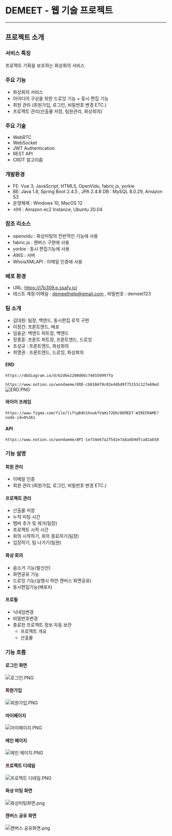 

# DEMEET - 웹 기술 프로젝트

------

## **프로젝트 소개**

### 서비스 특징

프로젝트 기획을 보조하는 화상회의 서비스

### 주요 기능

- 화상회의 서비스
- 아이디어 구상을 위한 드로잉 기능 + 동시 편집 기능
- 회원 관리 (회원가입, 로그인, 비밀번호 변경 ETC.)
- 프로젝트 관리(산출물 저장, 팀원관리, 화상회의)

### 주요 기술

- WebRTC
- WebSocket
- JWT Authentication
- REST API
- CRDT 알고리즘

### 개발환경

- FE: Vue 3, JavaScript, HTML5, OpenVidu, fabric.js, yorkie
- BE: Java 1.8, Spring Boot 2.4.5 , JPA 2.4.8 DB : MySQL 8.0.29, Amazon S3
- 운영체제 : Windows 10, MacOS 12
- 서버 : Amazon ec2 Instance, Ubuntu 20.04

### 참조 리소스

- openvidu : 화상미팅의 전반적인 기능에 사용
- fabric.js : 캔버스 구현에 사용
- yorkie : 동시 편집기능에 사용
- AWS : 서버
- WhoisXMLAPI : 이메일 인증에 사용

### 배포 환경

- URL: https://i7b309.p.ssafy.io/
- 테스트 계정:이메일 : [demeethelp@gmail.com](mailto:demeethelp@gmail.com) , 비밀번호 : demeet123

### **팀 소개**

- 김대원: 팀장, 백엔드, 동시편집 로직 구현
- 이정건: 프론트엔드, 배포
- 임웅균: 백엔드 파트장, 백엔드
- 장종훈: 프론트 파트장, 프론트엔드, 드로잉
- 조성규 : 프론트엔드, 화상회의
- 최명권 : 프론트엔드, 드로잉, 화상회의

#### **ERD**

`https://dbdiagram.io/d/62d6e2280d66c746550997fa`

`https://www.notion.so/wondaeme/ERD-cb0166f9c02e4dbd9f75153c127e60ed`![ERD.PNG](./image/ERD.PNG)

#### **와이어 프레임**

`https://www.figma.com/file/liftpB4h1hnwkfVaHz72EH/DEMEET-WIREFRAME?node-id=0%3A1`

#### **API**

`https://www.notion.so/wondaeme/API-1e734e67a2f542e7a8adb9dfca82ab58`

### **기능 설명**

#### 회원 관리

- 이메일 인증
- 회원 관리 (회원가입, 로그인, 비밀번호 변경 ETC.)

#### 프로젝트 관리

- 산출물 저장
- 누적 미팅 시간
- 멤버 추가 및 제거(팀장)
- 프로젝트 시작 시간
- 회의 시작하기, 회의 종료하기(팀장)
- 입장하기, 팀 나가기(팀원)

#### 화상 회의

- 음소거 기능(발신만)
- 화면공유 기능
- 드로잉 기능(실행시 하얀 캔버스 화면공유)
- 동시편집기능(배포X)

#### 프로필

- 닉네임변경
- 비밀번호변경
- 종료한 프로젝트 정보 자동 보관
  - 프로젝트 개요
  - 산출물

### 기능 흐름

#### 로그인 화면

![로그인.PNG](./image/로그인.PNG)

#### 회원가입

![회원가입.PNG](./image/회원가입.PNG)

#### 마이페이지

![마이페이지.PNG](./image/마이페이지.PNG)

#### 메인 페이지

![메인 페이지.PNG](./image/메인_페이지.PNG)

#### 프로젝트 디테일

![프로젝트 디테일.PNG](./image/프로젝트_디테일.PNG)

#### 화상 미팅 화면

![화상미팅화면.png](./image/화상미팅화면.png)

#### 캔버스 공유 화면

![캔버스 공유화면.png](./image/캔버스_공유화면.png)